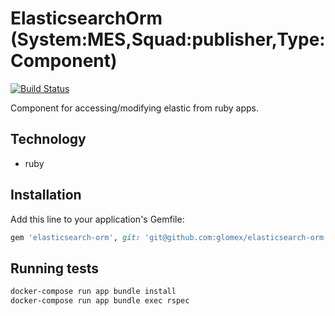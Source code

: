# ElasticsearchOrm (System:MES,Squad:publisher,Type:Component)
[![Build Status](https://travis-ci.org/glomex/elasticsearch-orm.svg?branch=master)](https://travis-ci.org/glomex/elasticsearch-orm)

Component for accessing/modifying elastic from ruby apps.

## Technology
* ruby

## Installation

Add this line to your application's Gemfile:

```ruby
gem 'elasticsearch-orm', git: 'git@github.com:glomex/elasticsearch-orm.git'
```

## Running tests
```bash
docker-compose run app bundle install
docker-compose run app bundle exec rspec
```
